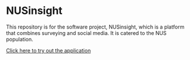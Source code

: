 # NUSinsight
This repository is for the software project, NUSinsight, which is a platform that combines surveying and social media. It is catered to the NUS population.

[Click here to try out the application](https://nusinsight.herokuapp.com/login)